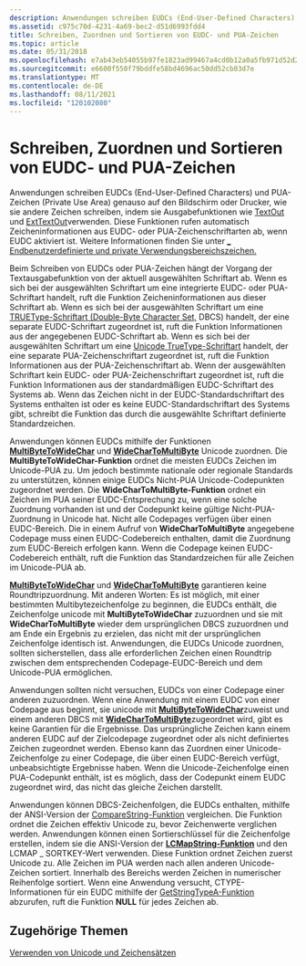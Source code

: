 ```yaml
---
description: Anwendungen schreiben EUDCs (End-User-Defined Characters) und PUA-Zeichen (Private Use Area) genauso auf den Bildschirm oder Drucker, wie sie andere Zeichen schreiben, indem sie Ausgabefunktionen wie TextOut und ExtTextOut verwenden.
ms.assetid: c975c70d-4231-4a69-bec2-d51d6993fdd4
title: Schreiben, Zuordnen und Sortieren von EUDC- und PUA-Zeichen
ms.topic: article
ms.date: 05/31/2018
ms.openlocfilehash: e7ab43eb54055b97fe1823ad99467a4cd0b12a0a5fb971d52d225631cfd37ffe
ms.sourcegitcommit: e6600f550f79bddfe58bd4696ac50dd52cb03d7e
ms.translationtype: MT
ms.contentlocale: de-DE
ms.lasthandoff: 08/11/2021
ms.locfileid: "120102080"
---
```

# <a name="writing-mapping-and-sorting-eudc-and-pua-characters"></a>Schreiben, Zuordnen und Sortieren von EUDC- und PUA-Zeichen

Anwendungen schreiben EUDCs (End-User-Defined Characters) und PUA-Zeichen (Private Use Area) genauso auf den Bildschirm oder Drucker, wie sie andere Zeichen schreiben, indem sie Ausgabefunktionen wie [TextOut](/windows/win32/api/wingdi/nf-wingdi-textouta) und [ExtTextOut](/windows/win32/api/wingdi/nf-wingdi-exttextouta)verwenden. Diese Funktionen rufen automatisch Zeicheninformationen aus EUDC- oder PUA-Zeichenschriftarten ab, wenn EUDC aktiviert ist. Weitere Informationen finden Sie unter [ \_ Endbenutzerdefinierte und private Verwendungsbereichszeichen.](end-user-defined-characters.md)

Beim Schreiben von EUDCs oder PUA-Zeichen hängt der Vorgang der Textausgabefunktion von der aktuell ausgewählten Schriftart ab. Wenn es sich bei der ausgewählten Schriftart um eine integrierte EUDC- oder PUA-Schriftart handelt, ruft die Funktion Zeicheninformationen aus dieser Schriftart ab. Wenn es sich bei der ausgewählten Schriftart um eine [TRUEType-Schriftart (Double-Byte Character Set,](double-byte-character-sets.md) DBCS) handelt, der eine separate EUDC-Schriftart zugeordnet ist, ruft die Funktion Informationen aus der angegebenen EUDC-Schriftart ab. Wenn es sich bei der ausgewählten Schriftart um eine [Unicode TrueType-Schriftart](unicode.md) handelt, der eine separate PUA-Zeichenschriftart zugeordnet ist, ruft die Funktion Informationen aus der PUA-Zeichenschriftart ab. Wenn der ausgewählten Schriftart kein EUDC- oder PUA-Zeichenschriftart zugeordnet ist, ruft die Funktion Informationen aus der standardmäßigen EUDC-Schriftart des Systems ab. Wenn das Zeichen nicht in der EUDC-Standardschriftart des Systems enthalten ist oder es keine EUDC-Standardschriftart des Systems gibt, schreibt die Funktion das durch die ausgewählte Schriftart definierte Standardzeichen.

Anwendungen können EUDCs mithilfe der Funktionen [**MultiByteToWideChar**](/windows/desktop/api/Stringapiset/nf-stringapiset-multibytetowidechar) und [**WideCharToMultiByte**](/windows/desktop/api/Stringapiset/nf-stringapiset-widechartomultibyte) Unicode zuordnen. Die **MultiByteToWideChar-Funktion** ordnet die meisten EUDCs Zeichen im Unicode-PUA zu. Um jedoch bestimmte nationale oder regionale Standards zu unterstützen, können einige EUDCs Nicht-PUA Unicode-Codepunkten zugeordnet werden. Die **WideCharToMultiByte-Funktion** ordnet ein Zeichen im PUA seiner EUDC-Entsprechung zu, wenn eine solche Zuordnung vorhanden ist und der Codepunkt keine gültige Nicht-PUA-Zuordnung in Unicode hat. Nicht alle Codepages verfügen über einen EUDC-Bereich. Die in einem Aufruf von **WideCharToMultiByte** angegebene Codepage muss einen EUDC-Codebereich enthalten, damit die Zuordnung zum EUDC-Bereich erfolgen kann. Wenn die Codepage keinen EUDC-Codebereich enthält, ruft die Funktion das Standardzeichen für alle Zeichen im Unicode-PUA ab.

[**MultiByteToWideChar**](/windows/desktop/api/Stringapiset/nf-stringapiset-multibytetowidechar) und [**WideCharToMultiByte**](/windows/desktop/api/Stringapiset/nf-stringapiset-widechartomultibyte) garantieren keine Roundtripzuordnung. Mit anderen Worten: Es ist möglich, mit einer bestimmten Multibytezeichenfolge zu beginnen, die EUDCs enthält, die Zeichenfolge unicode mit **MultiByteToWideChar** zuzuordnen und sie mit **WideCharToMultiByte** wieder dem ursprünglichen DBCS zuzuordnen und am Ende ein Ergebnis zu erzielen, das nicht mit der ursprünglichen Zeichenfolge identisch ist. Anwendungen, die EUDCs Unicode zuordnen, sollten sicherstellen, dass alle erforderlichen Zeichen einen Roundtrip zwischen dem entsprechenden Codepage-EUDC-Bereich und dem Unicode-PUA ermöglichen.

Anwendungen sollten nicht versuchen, EUDCs von einer Codepage einer anderen zuzuordnen. Wenn eine Anwendung mit einem EUDC von einer Codepage aus beginnt, sie unicode mit [**MultiByteToWideChar**](/windows/desktop/api/Stringapiset/nf-stringapiset-multibytetowidechar)zuweist und einem anderen DBCS mit [**WideCharToMultiByte**](/windows/desktop/api/Stringapiset/nf-stringapiset-widechartomultibyte)zugeordnet wird, gibt es keine Garantien für die Ergebnisse. Das ursprüngliche Zeichen kann einem anderen EUDC auf der Zielcodepage zugeordnet oder als nicht definiertes Zeichen zugeordnet werden. Ebenso kann das Zuordnen einer Unicode-Zeichenfolge zu einer Codepage, die über einen EUDC-Bereich verfügt, unbeabsichtigte Ergebnisse haben. Wenn die Unicode-Zeichenfolge einen PUA-Codepunkt enthält, ist es möglich, dass der Codepunkt einem EUDC zugeordnet wird, das nicht das gleiche Zeichen darstellt.

Anwendungen können DBCS-Zeichenfolgen, die EUDCs enthalten, mithilfe der ANSI-Version der [CompareString-Funktion](/windows/win32/api/stringapiset/nf-stringapiset-comparestringw) vergleichen. Die Funktion ordnet die Zeichen effektiv Unicode zu, bevor Zeichenwerte verglichen werden. Anwendungen können einen Sortierschlüssel für die Zeichenfolge erstellen, indem sie die ANSI-Version der [**LCMapString-Funktion**](/windows/desktop/api/Winnls/nf-winnls-lcmapstringa) und den LCMAP \_ SORTKEY-Wert verwenden. Diese Funktion ordnet Zeichen zuerst Unicode zu. Alle Zeichen im PUA werden nach allen anderen Unicode-Zeichen sortiert. Innerhalb des Bereichs werden Zeichen in numerischer Reihenfolge sortiert. Wenn eine Anwendung versucht, CTYPE-Informationen für ein EUDC mithilfe der [GetStringTypeA-Funktion](/windows/desktop/api/Winnls/nf-winnls-getstringtypea) abzurufen, ruft die Funktion **NULL** für jedes Zeichen ab.

## <a name="related-topics"></a>Zugehörige Themen

<dl> <dt>

[Verwenden von Unicode und Zeichensätzen](using-unicode-and-character-sets.md)
</dt> </dl>

 

 
